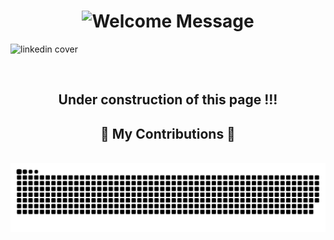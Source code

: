 <h1 align="center">
    <img src="https://readme-typing-svg.herokuapp.com/?font=Righteous&size=35&center=true&vCenter=true&width=1500&height=70&duration=5000&lines=Hi+there,+welcome!+👋;Explore+my+projects,+collaborate,+and+let's+build+something+amazing+together!" alt="Welcome Message" />
</h1>


![linkedin cover](https://github.com/user-attachments/assets/9f7a2444-4f7c-4530-a11e-4d41f9163743)

<br/>
<h2 align="center">Under construction of this page !!! </h2>


<div align="center">
  <h2>🐍 My Contributions 🐍</h2>
  <br>
<img alt="snake eating my contributions" src="https://raw.githubusercontent.com/Sam1ndaFernando/Sam1ndaFernando/output/github-contribution-grid-snake.svg" />
  
  <br/><br/><br/>
</div>


